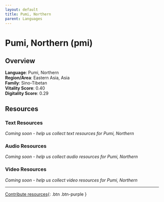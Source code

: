 ```yaml
---
layout: default
title: Pumi, Northern
parent: Languages
---
```


# Pumi, Northern (pmi)

## Overview

**Language**: Pumi, Northern  
**Region/Area**: Eastern Asia, Asia  
**Family**: Sino-Tibetan  
**Vitality Score**: 0.40  
**Digitality Score**: 0.29  

## Resources

### Text Resources
*Coming soon - help us collect text resources for Pumi, Northern*

### Audio Resources
*Coming soon - help us collect audio resources for Pumi, Northern*

### Video Resources
*Coming soon - help us collect video resources for Pumi, Northern*

---

[Contribute resources](https://fairtrain.github.io/){: .btn .btn-purple }
